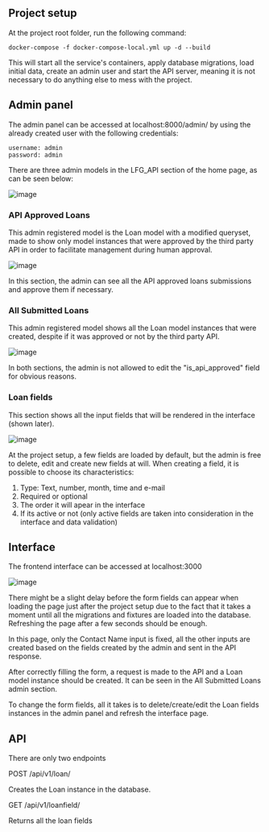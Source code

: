 ## Project setup

At the project root folder, run the following command:
```
docker-compose -f docker-compose-local.yml up -d --build
```

This will start all the service's containers, apply
database migrations, load initial data, create an admin user
and start the API server, meaning it is not necessary to do anything else
to mess with the project.


## Admin panel

The admin panel can be accessed at localhost:8000/admin/ by using the already created user
with the following credentials:
```
username: admin
password: admin
```
There are three admin models in the LFG_API section of the home page, as can be seen below:

![image](https://github.com/ulyssesmtr/lfg/assets/73036888/95498f21-fbc5-4a1c-acae-0343a39a68c3)


### API Approved Loans

This admin registered model is the Loan model with a modified queryset, made to show
only model instances that were approved by the third party API in order to facilitate
management during human approval.

![image](https://github.com/ulyssesmtr/lfg/assets/73036888/22d3dedc-6bef-418c-9e75-8541d476d645)

In this section, the admin can see all the API approved loans submissions and approve them if
necessary.


### All Submitted Loans

This admin registered model shows all the Loan model instances that were created, despite
if it was approved or not by the third party API.

![image](https://github.com/ulyssesmtr/lfg/assets/73036888/082ef7c6-626f-4feb-ba18-5ec482772a5a)


In both sections, the admin is not allowed to edit the "is_api_approved" field for obvious reasons.

### Loan fields

This section shows all the input fields that will be rendered in the interface (shown later).

![image](https://github.com/ulyssesmtr/lfg/assets/73036888/510e3913-683b-46a5-8ae2-33dcd23df73a)

At the project setup, a few fields are loaded by default, but the admin is free to delete,
edit and create new fields at will. When creating a field, it is possible to choose its
characteristics:

1. Type: Text, number, month, time and e-mail
2. Required or optional
3. The order it will apear in the interface
4. If its active or not (only active fields are taken into consideration in the interface and
data validation)

## Interface

The frontend interface can be accessed at localhost:3000

![image](https://github.com/ulyssesmtr/lfg/assets/73036888/cd96d6f1-8897-4164-981e-1ea05bd4c14f)


There might be a slight delay before the form fields can appear when loading the page just after the project setup
due to the fact that it takes a moment until all the migrations and fixtures are loaded
into the database. Refreshing the page after a few seconds should be enough.

In this page, only the Contact Name input is fixed, all the other inputs are created based on the
fields created by the admin and sent in the API response.

After correctly filling the form, a request is made to the API and a Loan model instance
should be created. It can be seen in the All Submitted Loans admin section.

To change the form fields, all it takes is to delete/create/edit the Loan fields instances
in the admin panel and refresh the interface page.

## API

There are only two endpoints

POST /api/v1/loan/

Creates the Loan instance in the database.

GET /api/v1/loanfield/

Returns all the loan fields 



















